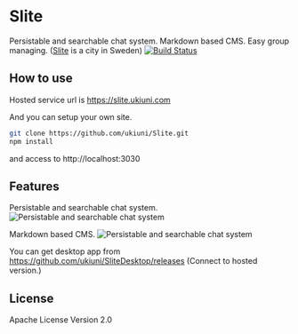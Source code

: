 # Slite
Persistable and searchable chat system.
Markdown based CMS.
Easy group managing.
([Slite](https://en.wikipedia.org/wiki/Slite) is a city in Sweden)
[![Build Status](https://travis-ci.org/ukiuni/Slite.svg)](https://travis-ci.org/ukiuni/Slite)


## How to use
Hosted service url is
https://slite.ukiuni.com

And you can setup your own site.
```sh
git clone https://github.com/ukiuni/Slite.git
npm install
```
and access to http://localhost:3030

## Features
Persistable and searchable chat system.
![Persistable and searchable chat system](https://raw.githubusercontent.com/ukiuni/Slite/master/readme_images/persistAndSearchChat.png)

Markdown based CMS.
![Persistable and searchable chat system](https://raw.githubusercontent.com/ukiuni/Slite/master/readme_images/markdownbased.png)

You can get desktop app from https://github.com/ukiuni/SliteDesktop/releases (Connect to hosted version.)

## License

Apache License Version 2.0
